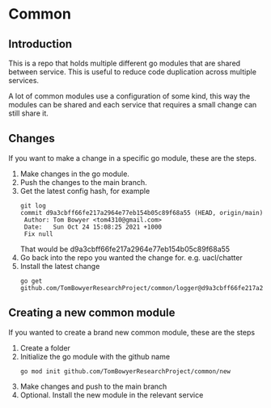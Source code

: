 # Common
## Introduction
This is a repo that holds multiple different go modules that are shared between service. This is useful to reduce code duplication across multiple services.

A lot of common modules use a configuration of some kind, this way the modules can be shared and each service that requires a small change can still share it.

## Changes
If you want to make a change in a specific go module, these are the steps.
1. Make changes in the go module.
2. Push the changes to the main branch.
3. Get the latest config hash, for example
   ```
   git log
   commit d9a3cbff66fe217a2964e77eb154b05c89f68a55 (HEAD, origin/main)
	Author: Tom Bowyer <tom4310@gmail.com>
	Date:   Sun Oct 24 15:08:25 2021 +1000
    Fix null
   ```
	That would be d9a3cbff66fe217a2964e77eb154b05c89f68a55
4. Go back into the repo you wanted the change for. e.g. uacl/chatter
5. Install the latest change
   ```
   go get github.com/TomBowyerResearchProject/common/logger@d9a3cbff66fe217a2964e77eb154b05c89f68a55
   ```
## Creating a new common module
If you wanted to create a brand new common module, these are the steps
1. Create a folder
2. Initialize the go module with the github name
   ```
   go mod init github.com/TomBowyerResearchProject/common/new
   ```
3. Make changes and push to the main branch
4. Optional. Install the new module in the relevant service